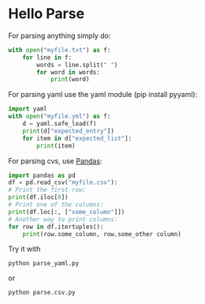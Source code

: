# Hello Parse

For parsing anything simply do:
```python
with open("myfile.txt") as f:
    for line in f:
        words = line.split(" ")
        for word in words:
            print(word)
```

For parsing yaml use the yaml module (pip install pyyaml):
```python
import yaml
with open("myfile.yml") as f:
    d = yaml.safe_load(f)
    print(d["expected_entry"])
    for item in d["expected_list"]:
        print(item)
```

For parsing cvs, use [Pandas](hello-ml/hello_numpy_pandas.ipynb):
```python
import pandas as pd
df = pd.read_csv("myfile.csv"):
# Print the first row:
print(df.iloc[0])
# Print one of the columns:
print(df.loc[:, ["some_column"]])
# Another way to print columns:
for row in df.itertuples():
    print(row.some_column, row.some_other column)
```

Try it with
```
python parse_yaml.py
```

or

```
python parse.csv.py
```